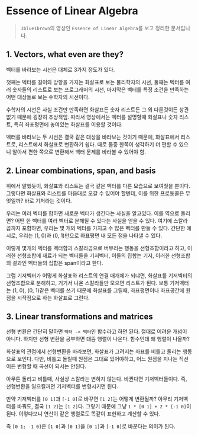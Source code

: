 # Essence of Linear Algebra

> `3blue1brown`의 영상인 `Essence of Linear Algebra`를 보고 정리한 문서입니다.

## 1. Vectors, what even are they?

벡터를 바라보는 시선은 대체로 3가지 정도가 있다.

첫째는 벡터를 길이와 방향을 가지는 화살표로 보는 물리학자의 시선,
둘째는 벡터를 여러 숫자들의 리스트로 보는 프로그래머의 시선,
마지막은 벡터를 특정 조건을 만족하는 어떤 대상들로 보는 수학자의 시선이다.

수학자의 시선은 사실 조건만 만족하면 화살표든 숫자 리스트든 그 외 다른것이든 상관 없기 때문에 굉장히 추상적임. 따라서 영상에서는 벡터를 설명할때 화살표나 숫자 리스트, 특히 좌표평면에 놓여있는 화살표를 이용할 것이다.

벡터를 바라보는 두 시선은 결국 같은 대상을 바라보는 것이기 때문에, 화살표에서 리스트로, 리스트에서 화살표로 변환하기 쉽다. 때로 둘중 한쪽이 생각하기 뎌 편할 수 있으니 알아서 편한 쪽으로 변환해서 백터 문제를 바라볼 수 있어야 함.


## 2. Linear combinations, span, and basis

위에서 말했듯이, 화살표와 리스트는 결국 같은 벡터를 다른 모습으로 보여줬을 뿐이다.
그렇다면 화살표와 리스트를 마음대로 오갈 수 있어야 할텐데, 이를 위한 프로토콜은 무엇일까?
바로 기저라는 것이다.

우리는 여러 벡터를 합하면 새로운 벡터가 생긴다는 사실을 알고있다.
이를 역으로 돌리면? 어떤 한 벡터를 여러 벡터로 분해될 수 있다는 사실을 얻을 수 있다.
여기에 스칼라 곱까지 포함하면, 우리는 몇 개의 벡터를 가지고 수 많은 벡터를 만들 수 있다.
간단한 예시로, 우리는 (1, 0)과 (0, 1)만으로 좌표평면 내 모든 점을 나타낼 수 있다.

이렇게 몇개의 벡터를 벡터합과 스칼라곱으로 버무리는 행동을 선형조합이라고 하고,
이러한 선형조합에 재료가 되는 벡터들을 기저벡터, 이들의 집합는 기저,
이러한 선형조합의 결과인 벡터들의 집합은 span이라고 한다.

그럼 기저벡터가 어떻게 화살표와 리스트의 연결 매개체가 되냐면,
화살표를 기저벡터의 선형조합으로 분해하고, 거기서 나온 스칼라들만 모으면 리스트가 된다.
보통 기저벡터는 (1, 0), (0, 1)같은 벡터를 쓰기 때문에
화살표를 그릴때, 좌표평면이나 좌표공간에 원점을 시작점으로 하는 화살표로 그린다.


## 3. Linear transformations and matrices

선형 변환은 간단히 말하면 `벡터 -> 벡터`인 함수라고 하면 된다. 절대로 어려운 개념이 아니다.
하지만 선형 변환을 공부하면 대뜸 행렬이 나온다. 함수인데 왜 행렬이 나올까?

화살표의 관점에서 선형변환을 바라보면, 화살표가 그려지는 좌표를 비틀고 돌리는 행동으로 보인다.
다만, 비틀고 돌릴때 원점은 그대로 있어야하고, 어느 원점을 지나는 직선이든 변형할 때 곡선이 되서는 안된다.

아무튼 돌리고 비틀때, 사실상 스칼라는 변하지 않는다. 바뀐다면 기저벡터들이다.
즉, 선형변환을 일으킬꺼면 기저벡터를 변형시키면 된다.

만약 기저벡터를 `[0 1]`과 `[-1 0]`로 바꾸면 `[1 2]`는 어떻게 변환될까?
아무리 기저벡터를 바꿔도, 결국 `[1 2]`는 `[1 2]`다. 그렇기 때문에 그냥 `1 * [0 1] + 2 * [-1 0]`이 된다.
이렇다보니 연산이 같은 행렬로도 똑같이 표현하고 계산할 수 있다.

즉 `[0 1; -1 0]`은 `[1 0]`과 `[0 1]`을 `[0 1]`과 `[-1 0]`로 바꾼다는 의미가 된다.